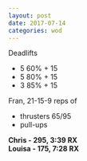 ```yaml
---
layout: post
date: 2017-07-14
categories: wod
---
```


Deadlifts
- 5 60% + 15
- 5 80% + 15
- 3 85% + 15

Fran, 21-15-9 reps of
- thrusters 65/95
- pull-ups

**Chris - <span>295, 3:39 RX</span>**<br/>
**Louisa - <span>175, 7:28 RX</span>**
